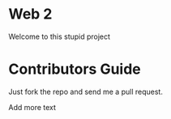 Web 2
======
Welcome to this stupid project

Contributors Guide
=======

Just fork the repo and send me a pull request.

Add more text
